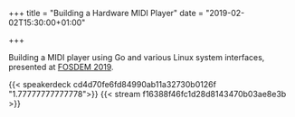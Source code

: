+++
title = "Building a Hardware MIDI Player"
date = "2019-02-02T15:30:00+01:00"

+++

Building a MIDI player using Go and various Linux system interfaces, presented at [FOSDEM 2019][FOSDEM].

[FOSDEM]: https://fosdem.org/2019/schedule/


{{< speakerdeck cd4d70fe6fd84990ab11a32730b0126f "1.77777777777778">}}
{{< stream f16388f46fc1d28d8143470b03ae8e3b >}}
